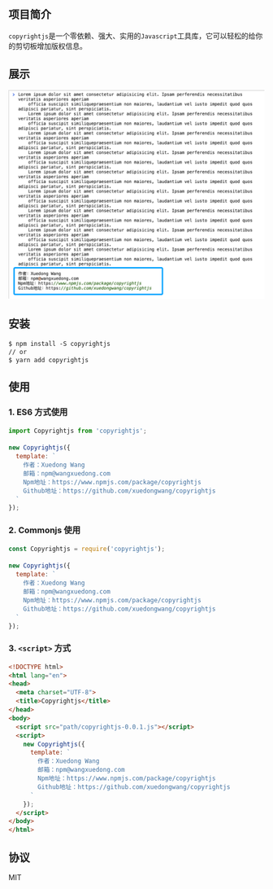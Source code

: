 ## 项目简介
`copyrightjs`是一个零依赖、强大、实用的`Javascript`工具库，它可以轻松的给你的剪切板增加版权信息。
## 展示
![展示图](./demo.png)
## 安装
```shell
$ npm install -S copyrightjs
// or
$ yarn add copyrightjs
```
## 使用
### 1. ES6 方式使用
```js
import Copyrightjs from 'copyrightjs';

new Copyrightjs({
  template: `
    作者：Xuedong Wang
    邮箱：npm@wangxuedong.com
    Npm地址：https://www.npmjs.com/package/copyrightjs
    Github地址：https://github.com/xuedongwang/copyrightjs
  `
});

```
### 2. Commonjs 使用
```js
const Copyrightjs = require('copyrightjs');

new Copyrightjs({
  template: `
    作者：Xuedong Wang
    邮箱：npm@wangxuedong.com
    Npm地址：https://www.npmjs.com/package/copyrightjs
    Github地址：https://github.com/xuedongwang/copyrightjs
  `
});
```
### 3. `<script>` 方式
```html
<!DOCTYPE html>
<html lang="en">
<head>
  <meta charset="UTF-8">
  <title>Copyrightjs</title>
</head>
<body>
  <script src="path/copyrightjs-0.0.1.js"></script>
  <script>
    new Copyrightjs({
      template: `
        作者：Xuedong Wang
        邮箱：npm@wangxuedong.com
        Npm地址：https://www.npmjs.com/package/copyrightjs
        Github地址：https://github.com/xuedongwang/copyrightjs
      `
    });
  </script>
</body>
</html>
```
## 协议
MIT
